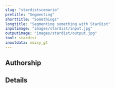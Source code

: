 ```yaml
---
slug: "stardistscenario"
pretitle: "Segmenting"
shorttitle: "Somethings"
longtitle: "Segmenting something with StarDist"
inputimage: "images/stardist/input.jpg"
outputimage: "images/stardist/output.jpg"  
tool: stardist
inoutdata: noisy_gt
---
```


## Authorship

## Details
